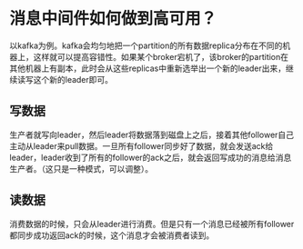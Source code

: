 # 消息中间件如何做到高可用？

以kafka为例。kafka会均匀地把一个partition的所有数据replica分布在不同的机器上，这样就可以提高容错性。如果某个broker宕机了，该broker的partition在其他机器上有副本，此时会从这些replicas中重新选举出一个新的leader出来，继续读写这个新的leader即可。

## 写数据
生产者就写向leader，然后leader将数据落到磁盘上之后，接着其他follower自己主动从leader来pull数据。一旦所有follower同步好了数据，就会发送ack给leader，leader收到了所有的follower的ack之后，就会返回写成功的消息给消息生产者。（这只是一种模式，可以调整）。

## 读数据
消费数据的时候，只会从leader进行消费。但是只有一个消息已经被所有follower都同步成功返回ack的时候，这个消息才会被消费者读到。
